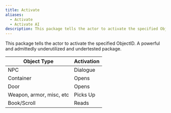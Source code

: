 ```yaml
---
title: Activate
aliases:
  - Activate
  - Activate AI
description: This package tells the actor to activate the specified ObjectID.
---
```

This package tells the actor to activate the specified ObjectID. A powerful and admittedly underutilized and undertested package.

| **Object Type**          | **Activation** |
| ------------------------ | -------------- |
| NPC                      | Dialogue       |
| Container                | Opens          |
| Door                     | Opens          |
| Weapon, armor, misc, etc | Picks Up       |
| Book/Scroll              | Reads          |
